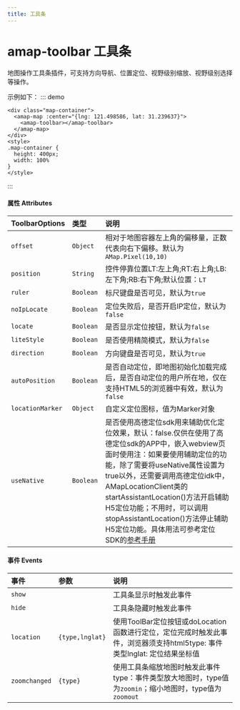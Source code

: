 ```yaml
---
title: 工具条
---
```

# amap-toolbar     工具条
地图操作工具条插件，可支持方向导航、位置定位、视野级别缩放、视野级别选择等操作。

示例如下：
::: demo
```vue
<div class="map-container">
  <amap-map :center="{lng: 121.498586, lat: 31.239637}">
    <amap-toolbar></amap-toolbar>
  </amap-map>
</div>
<style>
.map-container {
  height: 400px;
  width: 100%
}
</style>
```
:::
#### 属性  Attributes
| ToolbarOptions   | 类型                                                         | 说明                                                         |
| :--------------- | :----------------------------------------------------------- | :----------------------------------------------------------- |
| `offset`         | `Object` | 相对于地图容器左上角的偏移量，正数代表向右下偏移。默认为`AMap.Pixel(10,10)` |
| `position`       | `String    `                                                 | 控件停靠位置LT:左上角;RT:右上角;LB:左下角;RB:右下角;默认位置：`LT` |
| `ruler`          | `Boolean`                                                    | 标尺键盘是否可见，默认为`true`                               |
| `noIpLocate`     | `Boolean`                                                    | 定位失败后，是否开启IP定位，默认为`false`                    |
| `locate`         | `Boolean`                                                    | 是否显示定位按钮，默认为`false`                              |
| `liteStyle`      | `Boolean`                                                    | 是否使用精简模式，默认为`false`                              |
| `direction`      | `Boolean`                                                    | 方向键盘是否可见，默认为`true`                               |
| `autoPosition`   | `Boolean`                                                    | 是否自动定位，即地图初始化加载完成后，是否自动定位的用户所在地，仅在支持HTML5的浏览器中有效，默认为`false` |
| `locationMarker` | `Object` | 自定义定位图标，值为Marker对象                               |
| `useNative`      | `Boolean`                                                    | 是否使用高德定位sdk用来辅助优化定位效果，默认：false.仅供在使用了高德定位sdk的APP中，嵌入webview页面时使用注：如果要使用辅助定位的功能，除了需要将useNative属性设置为true以外，还需要调用高德定位idk中，AMapLocationClient类的startAssistantLocation()方法开启辅助H5定位功能；不用时，可以调用stopAssistantLocation()方法停止辅助H5定位功能。具体用法可参考定位SDK的[参考手册](http://amappc.cn-hangzhou.oss-pub.aliyun-inc.com/lbs/static/unzip/Android_Location_Doc/index.html) |

#### 事件 Events
| 事件          | 参数            | 说明                                                         |
| :------------ | :-------------- | :----------------------------------------------------------- |
| `show`        |                 | 工具条显示时触发此事件                                       |
| `hide`        |                 | 工具条隐藏时触发此事件                                       |
| `location`    | `{type,lnglat}` | 使用ToolBar定位按钮或doLocation函数进行定位，定位完成时触发此事件，浏览器须支持html5type: 事件类型lnglat: 定位结果坐标值 |
| `zoomchanged` | `{type}`        | 使用工具条缩放地图时触发此事件type：事件类型放大地图时，type值为`zoomin`；缩小地图时，type值为`zoomout` |